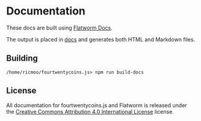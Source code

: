 Documentation
=============

These docs are built using [Flatworm Docs](https://github.com/ricmoo/flatworm).

The output is placed in [docs](../docs) and generates both HTML and Markdown
files.


Building
--------

```
/home/ricmoo/fourtwentycoins.js> npm run build-docs
```


License
-------

All documentation for fourtwentycoins.js and Flatworm is released under the
[Creative Commons Attribution 4.0 International License](https://choosealicense.com/licenses/cc-by-4.0/)
license.
